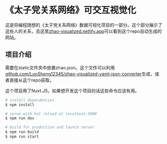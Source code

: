 # 《太子党关系网络》可交互视觉化

这是将编程随想的《太子党关系网络》数据可视化项目的一部分。这个部分展示了这些人的关系，去这里[zhao-visualized.netlify.app](https://zhao-visualized.netlify.app)可以看到这个repo自动生成的网站。

## 项目介绍

需要在static文件夹中放置zhao.json。这个文件可以利用[github.com/LuoSheng12345/zhao-visualized-yaml-json-converter](https://github.com/LuoSheng12345/zhao-visualized-yaml-json-converter)生成，或者直接从这个repo获取。

这个项目用了Nuxt.JS，如果想开发这个项目的话这些命令应该有用。

```bash
# install dependencies
$ npm install

# serve with hot reload at localhost:3000
$ npm run dev

# build for production and launch server
$ npm run build
$ npm run start
```
